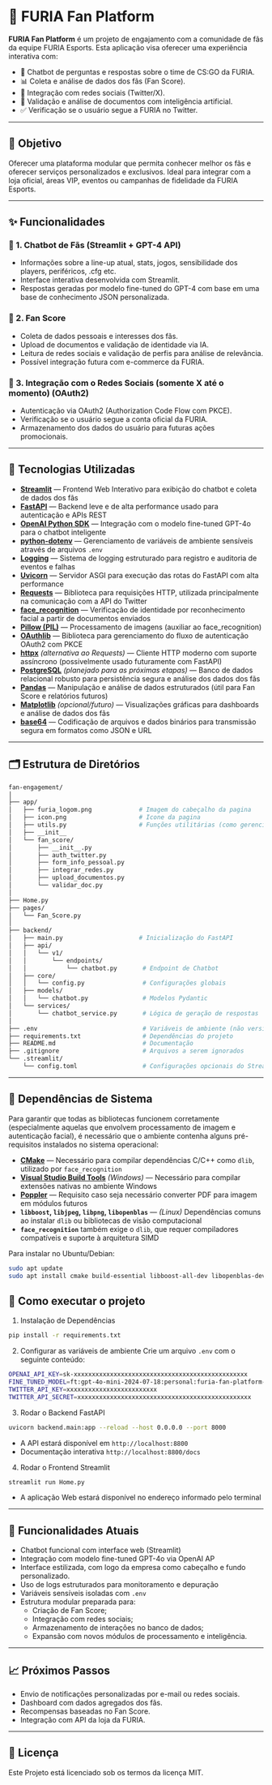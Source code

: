 # 🐺 FURIA Fan Platform

**FURIA Fan Platform** é um projeto de engajamento com a comunidade de fãs da equipe FURIA Esports. Esta aplicação visa oferecer uma experiência interativa com:

- 🤖 Chatbot de perguntas e respostas sobre o time de CS:GO da FURIA.
- 📊 Coleta e análise de dados dos fãs (Fan Score).
- 🔗 Integração com redes sociais (Twitter/X).
- 🧠 Validação e análise de documentos com inteligência artificial.
- ✅ Verificação se o usuário segue a FURIA no Twitter.

---

## 📌 Objetivo

Oferecer uma plataforma modular que permita conhecer melhor os fãs e oferecer serviços personalizados e exclusivos. Ideal para integrar com a loja oficial, áreas VIP, eventos ou campanhas de fidelidade da FURIA Esports.

---

## ✨ Funcionalidades

### 🔹 1. Chatbot de Fãs (Streamlit + GPT-4 API)
- Informações sobre a line-up atual, stats, jogos, sensibilidade dos players, periféricos, .cfg etc.
- Interface interativa desenvolvida com Streamlit.
- Respostas geradas por modelo fine-tuned do GPT-4 com base em uma base de conhecimento JSON personalizada.

### 🔹 2. Fan Score
- Coleta de dados pessoais e interesses dos fãs.
- Upload de documentos e validação de identidade via IA.
- Leitura de redes sociais e validação de perfis para análise de relevância.
- Possível integração futura com e-commerce da FURIA.

### 🔹 3. Integração com o Redes Sociais (somente X até o momento) (OAuth2)
- Autenticação via OAuth2 (Authorization Code Flow com PKCE).
- Verificação se o usuário segue a conta oficial da FURIA.
- Armazenamento dos dados do usuário para futuras ações promocionais.

---

## 🧰 Tecnologias Utilizadas

- **[Streamlit](https://streamlit.io/)** — Frontend Web Interativo para exibição do chatbot e coleta de dados dos fãs  
- **[FastAPI](https://fastapi.tiangolo.com/)** — Backend leve e de alta performance usado para autenticação e APIs REST  
- **[OpenAI Python SDK](https://pypi.org/project/openai/)** — Integração com o modelo fine-tuned GPT-4o para o chatbot inteligente  
- **[python-dotenv](https://pypi.org/project/python-dotenv/)** — Gerenciamento de variáveis de ambiente sensíveis através de arquivos `.env`  
- **[Logging](https://docs.python.org/3/library/logging.html)** — Sistema de logging estruturado para registro e auditoria de eventos e falhas  
- **[Uvicorn](https://www.uvicorn.org/)** — Servidor ASGI para execução das rotas do FastAPI com alta performance  
- **[Requests](https://docs.python-requests.org/en/latest/)** — Biblioteca para requisições HTTP, utilizada principalmente na comunicação com a API do Twitter  
- **[face_recognition](https://github.com/ageitgey/face_recognition)** — Verificação de identidade por reconhecimento facial a partir de documentos enviados  
- **[Pillow (PIL)](https://pypi.org/project/Pillow/)** — Processamento de imagens (auxiliar ao face_recognition)  
- **[OAuthlib](https://oauthlib.readthedocs.io/)** — Biblioteca para gerenciamento do fluxo de autenticação OAuth2 com PKCE  
- **[httpx](https://www.python-httpx.org/)** *(alternativa ao Requests)* — Cliente HTTP moderno com suporte assíncrono (possivelmente usado futuramente com FastAPI)  
- **[PostgreSQL](https://www.postgresql.org/)** *(planejado para as próximas etapas)* — Banco de dados relacional robusto para persistência segura e análise dos dados dos fãs  
- **[Pandas](https://pandas.pydata.org/)** — Manipulação e análise de dados estruturados (útil para Fan Score e relatórios futuros)  
- **[Matplotlib](https://matplotlib.org/)** *(opcional/futuro)* — Visualizações gráficas para dashboards e análise de dados dos fãs  
- **[base64](https://docs.python.org/3/library/base64.html)** — Codificação de arquivos e dados binários para transmissão segura em formatos como JSON e URL  

---

## 🗂️ Estrutura de Diretórios

```bash
fan-engagement/
│
├── app/
│   ├── furia_logom.png             # Imagem do cabeçalho da pagina
│   ├── icon.png                    # Icone da pagina
│   ├── utils.py                    # Funções utilitárias (como gerenciar interações)
│   ├── __init__
│   └── fan_score/
│       ├── __init__.py
│       ├── auth_twitter.py
│       ├── form_info_pessoal.py
│       ├── integrar_redes.py
│       ├── upload_documentos.py
│       └── validar_doc.py
│       
├── Home.py 
├── pages/
│   └── Fan_Score.py
│
├── backend/
│   ├── main.py                     # Inicialização do FastAPI
│   ├── api/
│   │   └── v1/
│   │       └── endpoints/
│   │           └── chatbot.py       # Endpoint de Chatbot
│   ├── core/
│   │   └── config.py                # Configurações globais
│   ├── models/
│   │   └── chatbot.py               # Modelos Pydantic
│   └── services/
│       └── chatbot_service.py       # Lógica de geração de respostas
│
├── .env                             # Variáveis de ambiente (não versionado)
├── requirements.txt                 # Dependências do projeto
├── README.md                        # Documentação
├── .gitignore                       # Arquivos a serem ignorados
└── .streamlit/
    └── config.toml                  # Configurações opcionais do Streamlit
```

---

## 🔧 Dependências de Sistema

Para garantir que todas as bibliotecas funcionem corretamente (especialmente aquelas que envolvem processamento de imagem e autenticação facial), é necessário que o ambiente contenha alguns pré-requisitos instalados no sistema operacional:

- **[CMake](https://cmake.org/)** — Necessário para compilar dependências C/C++ como `dlib`, utilizado por `face_recognition`
- **[Visual Studio Build Tools](https://visualstudio.microsoft.com/visual-cpp-build-tools/)** *(Windows)* — Necessário para compilar extensões nativas no ambiente Windows
- **[Poppler](https://github.com/oschwartz10612/poppler-windows)** — Requisito caso seja necessário converter PDF para imagem em módulos futuros
- **`libboost`, `libjpeg`, `libpng`, `libopenblas`** — *(Linux)* Dependências comuns ao instalar `dlib` ou bibliotecas de visão computacional
- **`face_recognition`** também exige o `dlib`, que requer compiladores compatíveis e suporte à arquitetura SIMD

Para instalar no Ubuntu/Debian:

```bash
sudo apt update
sudo apt install cmake build-essential libboost-all-dev libopenblas-dev libjpeg-dev libpng-dev
```
## 🚀 Como executar o projeto
1. Instalação de Dependências

```bash
pip install -r requirements.txt
```
2. Configurar as variáveis de ambiente Crie um arquivo `.env` com o seguinte conteúdo:

```bash
OPENAI_API_KEY=sk-xxxxxxxxxxxxxxxxxxxxxxxxxxxxxxxxxxxxxxxxxxxxxxxx
FINE_TUNED_MODEL=ft:gpt-4o-mini-2024-07-18:personal:furia-fan-platform-test-1:BSaIV4bv
TWITTER_API_KEY=xxxxxxxxxxxxxxxxxxxxxxxxx
TWITTER_API_SECRET=xxxxxxxxxxxxxxxxxxxxxxxxxxxxxxxxxxxxxxxxxxxxxxxx
```
3. Rodar o Backend FastAPI

```bash
uvicorn backend.main:app --reload --host 0.0.0.0 --port 8000
```
* A API estará disponível em `http://localhost:8800`
* Documentação interativa `http://localhost:8800/docs`
4. Rodar o Frontend Streamlit

```bash
streamlit run Home.py
```
* A aplicação Web estará disponível no endereço informado pelo terminal

---

## 🧩 Funcionalidades Atuais

* Chatbot funcional com interface web (Streamlit)
* Integração com modelo fine-tuned GPT-4o via OpenAI AP
* Interface estilizada, com logo da empresa como cabeçalho e fundo personalizado.
* Uso de logs estruturados para monitoramento e depuração
* Variáveis sensíveis isoladas com `.env`
* Estrutura modular preparada para:
    * Criação de Fan Score;
    * Integração com redes sociais;
    * Armazenamento de interações no banco de dados;
    * Expansão com novos módulos de processamento e inteligência.

---

## 📈 Próximos Passos

* Envio de notificações personalizadas por e-mail ou redes sociais.
* Dashboard com dados agregados dos fãs.
* Recompensas baseadas no Fan Score.
* Integração com API da loja da FURIA.

---

## 📄 Licença
Este Projeto está licenciado sob os termos da licença MIT.

